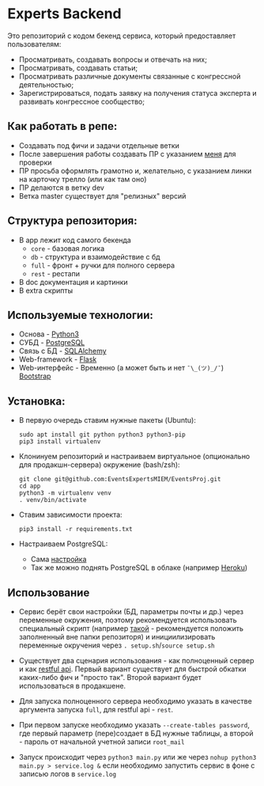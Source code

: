 # Experts Backend
Это репозиторий с кодом бекенд сервиса, который предоставляет пользователям:
*	Просматривать, создавать вопросы и отвечать на них;
*   Просматривать, создавать статьи;
*   Просматривать различные документы связанные с конгрессной деятельностью;
*   Зарегистрироваться, подать заявку на получения статуса эксперта и развивать конгрессное сообщество;


## Как работать в репе:
*	Создавать под фичи и задачи отдельные ветки
*	После завершения работы создавать ПР с указанием [меня](https://github.com/mvalkhimovich) для проверки
*	ПР просьба оформлять грамотно и, желательно, с указанием линки на карточку трелло (или как там оно)
*	ПР делаются в ветку dev
*	Ветка master существует для "релизных" версий

## Структура репозитория:
*	В app лежит код самого бекенда
	*	`core` - базовая логика
	*	`db` - структура и взаимодействие с бд
	*	`full` - фронт + ручки для полного сервера
	*	`rest` - рестапи
*	В doc документация и картинки
*	В extra скрипты

## Используемые технологии:
*	Основа - [Python3](https://www.python.org/)
*	СУБД - [PostgreSQL](https://www.postgresql.org/)
*	Связь с БД - [SQLAlchemy](https://www.sqlalchemy.org/)
*	Web-framework - [Flask](http://flask.pocoo.org/)
*	Web-интерфейс - Временно (а может быть и нет `¯\_(ツ)_/¯`) [Bootstrap](https://getbootstrap.com/) 

## Установка:	
*	В первую очередь ставим нужные пакеты (Ubuntu):
		
		sudo apt install git python python3 python3-pip
		pip3 install virtualenv

*	Клонинуем репозиторий и настраиваем виртуальное (опционально для продакшн-сервера) окружение (bash/zsh):

		git clone git@github.com:EventsExpertsMIEM/EventsProj.git
		cd app
		python3 -m virtualenv venv
		. venv/bin/activate
	
*	Ставим зависимости проекта:

		pip3 install -r requirements.txt

*   Настраиваем PostgreSQL:
	-	Сама [настройка](./doc/db.md)
    -   Так же можно поднять PostgreSQL в облаке (например [Heroku](https://www.heroku.com/))


## Использование

*	Сервис берёт свои настройки (БД, параметры почты и др.) через переменные окружения, поэтому рекомендуется использовать специальный скрипт (например [такой](./extra/setup.sh) - рекомендуется положить заполненный вне папки репозиторя) и инициилизировать переменные окручения через `. setup.sh`/`source setup.sh`

*	Существует два сценария использования - как полноценный сервер и как [restful api](./doc/restful_api.md). Первый вариант существует для быстрой обкатки каких-либо фич и "просто так". Второй вариант будет использоваться в продакшене.

*	Для запуска полноценного сервера необходимо указать в качестве аргумента запуска `full`, для restful api - `rest`.

*   При первом запуске необходимо указать `--create-tables password`, где первый параметр (пере)создает в БД нужные таблицы, а второй - пароль от начальной учетной записи `root_mail`

*   Запуск происходит через `python3 main.py` или же через `nohup python3 main.py > service.log &` если необходимо запустить сервис в фоне с записью логов в `service.log`
